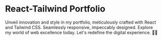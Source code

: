 # React-Tailwind Portfolio
Unveil innovation and style in my portfolio, meticulously crafted with React and Tailwind CSS. Seamlessly responsive, impeccably designed. Explore my world of web excellence today. Let's redefine the digital experience. 🚀🎨
